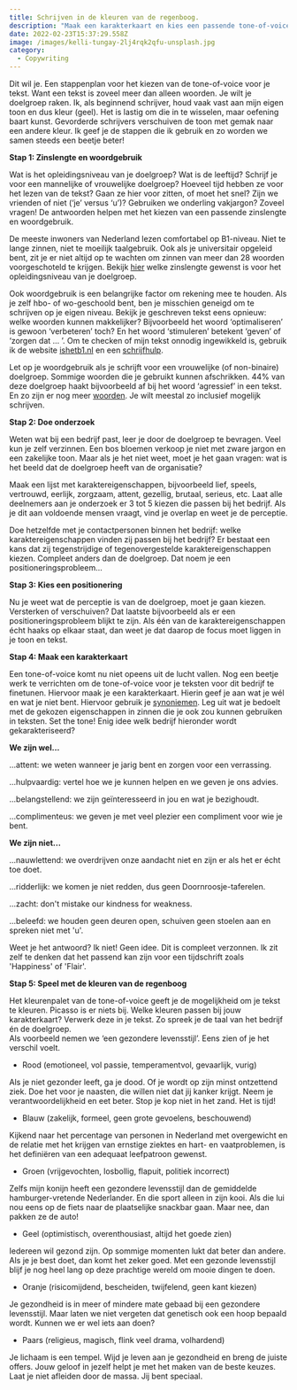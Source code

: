 ```yaml
---
title: Schrijven in de kleuren van de regenboog.
description: "Maak een karakterkaart en kies een passende tone-of-voice voor je tekst. "
date: 2022-02-23T15:37:29.558Z
image: /images/kelli-tungay-2lj4rqk2qfu-unsplash.jpg
category:
  - Copywriting
---
```

Dit wil je. Een stappenplan voor het kiezen van de tone-of-voice voor je tekst. Want een tekst is zoveel meer dan alleen woorden. Je wilt je doelgroep raken. Ik, als beginnend schrijver, houd vaak vast aan mijn eigen toon en dus kleur (geel). Het is lastig om die in te wisselen, maar oefening baart kunst. Gevorderde schrijvers verschuiven de toon met gemak naar een andere kleur. Ik geef je de stappen die ik gebruik en zo worden we samen steeds een beetje beter! 

**Stap 1: Zinslengte en woordgebruik**

Wat is het opleidingsniveau van je doelgroep? Wat is de leeftijd? Schrijf je voor een mannelijke of vrouwelijke doelgroep? Hoeveel tijd hebben ze voor het lezen van de tekst? Gaan ze hier voor zitten, of moet het snel? Zijn we vrienden of niet (‘je’ versus ‘u’)? Gebruiken we onderling vakjargon? Zoveel vragen! De antwoorden helpen met het kiezen van een passende zinslengte en woordgebruik. 

De meeste inwoners van Nederland lezen comfortabel op B1-niveau. Niet te lange zinnen, niet te moeilijk taalgebruik. Ook als je universitair opgeleid bent, zit je er niet altijd op te wachten om zinnen van meer dan 28 woorden voorgeschoteld te krijgen. Bekijk [hier](https://voortekst.nl/lengte-zinnen-vacaturetekst) welke zinslengte gewenst is voor het opleidingsniveau van je doelgroep. 

Ook woordgebruik is een belangrijke factor om rekening mee te houden. Als je zelf hbo- of wo-geschoold bent, ben je misschien geneigd om te schrijven op je eigen niveau. Bekijk je geschreven tekst eens opnieuw: welke woorden kunnen makkelijker? Bijvoorbeeld het woord ‘optimaliseren’ is gewoon ‘verbeteren’ toch? En het woord ‘stimuleren’ betekent ‘geven’ of ‘zorgen dat … ’. Om te checken of mijn tekst onnodig ingewikkeld is, gebruik ik de website [ishetb1.nl](https://www.ishetb1.nl/) en een [schrijfhulp](https://languagetool.org/nl). 

Let op je woordgebruik als je schrijft voor een vrouwelijke (of non-binaire) doelgroep. Sommige woorden die je gebruikt kunnen afschrikken. 44% van deze doelgroep haakt bijvoorbeeld af bij het woord ‘agressief’ in een tekst. En zo zijn er nog meer [woorden](https://www.roestvrijtaal.nl/vacatureteksten-voor-mannen-of-vrouwen/). Je wilt meestal zo inclusief mogelijk schrijven. 

**Stap 2: Doe onderzoek**

Weten wat bij een bedrijf past, leer je door de doelgroep te bevragen. Veel kun je zelf verzinnen. Een bos bloemen verkoop je niet met zware jargon en een zakelijke toon. Maar als je het niet weet, moet je het gaan vragen: wat is het beeld dat de doelgroep heeft van de organisatie? 

Maak een lijst met karaktereigenschappen, bijvoorbeeld lief, speels, vertrouwd, eerlijk, zorgzaam, attent, gezellig, brutaal, serieus, etc. Laat alle deelnemers aan je onderzoek er 3 tot 5 kiezen die passen bij het bedrijf. Als je dit aan voldoende mensen vraagt, vind je overlap en weet je de perceptie. 

Doe hetzelfde met je contactpersonen binnen het bedrijf: welke karaktereigenschappen vinden zij passen bij het bedrijf? Er bestaat een kans dat zij tegenstrijdige of tegenovergestelde karaktereigenschappen kiezen. Compleet anders dan de doelgroep. Dat noem je een positioneringsprobleem… 

**Stap 3: Kies een positionering**

Nu je weet wat de perceptie is van de doelgroep, moet je gaan kiezen. Versterken of verschuiven? Dat laatste bijvoorbeeld als er een positioneringsprobleem blijkt te zijn. Als één van de karaktereigenschappen écht haaks op elkaar staat, dan weet je dat daarop de focus moet liggen in je toon en tekst. 

**Stap 4: Maak een karakterkaart**

Een tone-of-voice komt nu niet opeens uit de lucht vallen. Nog een beetje werk te verrichten om de tone-of-voice voor je teksten voor dit bedrijf te finetunen. Hiervoor maak je een karakterkaart. Hierin geef je aan wat je wél en wat je niet bent. Hiervoor gebruik je [synoniemen](https://synoniemen.net/). Leg uit wat je bedoelt met de gekozen eigenschappen in zinnen die je ook zou kunnen gebruiken in teksten. Set the tone! Enig idee welk bedrijf hieronder wordt gekarakteriseerd? 

**We zijn wel...** 

...attent: we weten wanneer je jarig bent en zorgen voor een verrassing.             

...hulpvaardig: vertel hoe we je kunnen helpen en we geven je ons advies.

...belangstellend: we zijn geïnteresseerd in jou en wat je bezighoudt. 

...complimenteus: we geven je met veel plezier een compliment voor wie je bent. 

**We zijn niet...** 

...nauwlettend: we overdrijven onze aandacht niet en zijn er als het er écht toe doet. 

...ridderlijk: we komen je niet redden, dus geen Doornroosje-taferelen. 

...zacht: don't mistake our kindness for weakness.

...beleefd: we houden geen deuren open, schuiven geen stoelen aan en spreken niet met 'u'. 

Weet je het antwoord? Ik niet! Geen idee. Dit is compleet verzonnen. Ik zit zelf te denken dat het passend kan zijn voor een tijdschrift zoals 'Happiness' of 'Flair'.

**Stap 5: Speel met de kleuren van de regenboog**

Het kleurenpalet van de tone-of-voice geeft je de mogelijkheid om je tekst te kleuren. Picasso is er niets bij. Welke kleuren passen bij jouw karakterkaart? Verwerk deze in je tekst. Zo spreek je de taal van het bedrijf én de doelgroep.\
Als voorbeeld nemen we ‘een gezondere levensstijl’. Eens zien of je het verschil voelt. 

* Rood (emotioneel, vol passie, temperamentvol, gevaarlijk, vurig)

Als je niet gezonder leeft, ga je dood. Of je wordt op zijn minst ontzettend ziek. Doe het voor je naasten, die willen niet dat jij kanker krijgt. Neem je verantwoordelijkheid en eet beter. Stop je kop niet in het zand. Het is tijd! 

* Blauw (zakelijk, formeel, geen grote gevoelens, beschouwend)

Kijkend naar het percentage van personen in Nederland met overgewicht en de relatie met het krijgen van ernstige ziektes en hart- en vaatproblemen, is het definiëren van een adequaat leefpatroon gewenst. 

* Groen (vrijgevochten, losbollig, flapuit, politiek incorrect)

Zelfs mijn konijn heeft een gezondere levensstijl dan de gemiddelde hamburger-vretende Nederlander. En die sport alleen in zijn kooi. Als die lui nou eens op de fiets naar de plaatselijke snackbar gaan. Maar nee, dan pakken ze de auto! 

* Geel (optimistisch, overenthousiast, altijd het goede zien)

Iedereen wil gezond zijn. Op sommige momenten lukt dat beter dan andere. Als je je best doet, dan komt het zeker goed. Met een gezonde levensstijl blijf je nog heel lang op deze prachtige wereld om mooie dingen te doen. 

* Oranje (risicomijdend, bescheiden, twijfelend, geen kant kiezen)

Je gezondheid is in meer of mindere mate gebaad bij een gezondere levensstijl. Maar laten we niet vergeten dat genetisch ook een hoop bepaald wordt. Kunnen we er wel iets aan doen?

* Paars (religieus, magisch, flink veel drama, volhardend)

Je lichaam is een tempel. Wijd je leven aan je gezondheid en breng de juiste offers. Jouw geloof in jezelf helpt je met het maken van de beste keuzes. Laat je niet afleiden door de massa. Jij bent speciaal.